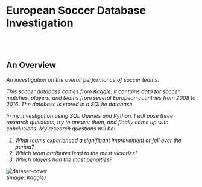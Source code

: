 # European Soccer Database Investigation
<br>
<br>

## An Overview
<i>
An investigation on the overall performance of soccer teams.

This soccer database comes from [Kaggle](https://www.kaggle.com/datasets/hugomathien/soccer). It contains data for soccer matches, players, and teams from several European countries from 2008 to 2016. The database is stored in a SQLite database.

In my investigation using SQL Queries and Python, I will pose three research questions, try to answer them, and finally come up with conclusions. My research questions will be:
1. What teams experienced a significant improvement or fell over the period?
2. Which team attributes lead to the most victories?
3. Which players had the most penalties?
</i>

![dataset-cover](https://github.com/HaCkeMati314n/european-soccer-database-investigation/assets/94754426/0705aca5-1911-4bde-8f34-4440beac184d)
<br>
<i>(image: [Kaggle](https://www.kaggle.com/datasets/hugomathien/soccer))</i>
